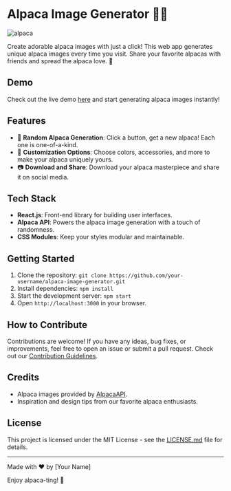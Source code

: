 # Alpaca Image Generator 🦙✨

![alpaca](https://github.com/vikky2810/alpaca-image-generator-website/assets/107768078/57b963fa-91ab-4002-98c6-c09064028612)


Create adorable alpaca images with just a click! This web app generates unique alpaca images every time you visit. Share your favorite alpacas with friends and spread the alpaca love. 🌈

## Demo

Check out the live demo [here]([link-to-your-live-demo](https://alpacageneratorbyviks.onrender.com/)) and start generating alpaca images instantly!

## Features

- 🦙 **Random Alpaca Generation**: Click a button, get a new alpaca! Each one is one-of-a-kind.
- 🎨 **Customization Options**: Choose colors, accessories, and more to make your alpaca uniquely yours.
- 📷 **Download and Share**: Download your alpaca masterpiece and share it on social media.

## Tech Stack

- **React.js**: Front-end library for building user interfaces.
- **Alpaca API**: Powers the alpaca image generation with a touch of randomness.
- **CSS Modules**: Keep your styles modular and maintainable.

## Getting Started

1. Clone the repository: `git clone https://github.com/your-username/alpaca-image-generator.git`
2. Install dependencies: `npm install`
3. Start the development server: `npm start`
4. Open `http://localhost:3000` in your browser.

## How to Contribute

Contributions are welcome! If you have any ideas, bug fixes, or improvements, feel free to open an issue or submit a pull request. Check out our [Contribution Guidelines](link-to-contributing.md).

## Credits

- Alpaca images provided by [AlpacaAPI](link-to-alpaca-api).
- Inspiration and design tips from our favorite alpaca enthusiasts.

## License

This project is licensed under the MIT License - see the [LICENSE.md](LICENSE.md) file for details.

---

Made with ❤️ by [Your Name]

Enjoy alpaca-ting! 🌟
